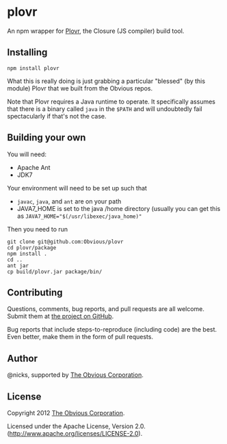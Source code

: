plovr
=====

An npm wrapper for [Plovr](http://plovr.com/), the Closure (JS compiler) build tool.

Installing
-----------------------

```shell
npm install plovr
```

What this is really doing is just grabbing a particular "blessed" (by
this module) Plovr that we built from the Obvious repos.

Note that Plovr requires a Java runtime to operate. It specifically
assumes that there is a binary called `java` in the `$PATH` and will
undoubtedly fail spectacularly if that's not the case.

Building your own
-------

You will need:
- Apache Ant
- JDK7

Your environment will need to be set up such that
- `javac`, `java`, and `ant` are on your path
- JAVA7_HOME is set to the java /home directory (usually you can get this as `JAVA7_HOME="$(/usr/libexec/java_home)"`

Then you need to run
```
git clone git@github.com:Obvious/plovr
cd plovr/package
npm install .
cd ..
ant jar
cp build/plovr.jar package/bin/
```

Contributing
------------

Questions, comments, bug reports, and pull requests are all welcome.
Submit them at [the project on GitHub](https://github.com/Obvious/plovr/).

Bug reports that include steps-to-reproduce (including code) are the
best. Even better, make them in the form of pull requests.

Author
------

@nicks, supported by
[The Obvious Corporation](http://obvious.com/).

License
-------

Copyright 2012 [The Obvious Corporation](http://obvious.com/).

Licensed under the Apache License, Version 2.0. 
(http://www.apache.org/licenses/LICENSE-2.0).
